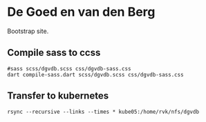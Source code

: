 # De Goed en van den Berg
Bootstrap site.

## Compile sass to ccss
```
#sass scss/dgvdb.scss css/dgvdb-sass.css
dart compile-sass.dart scss/dgvdb.scss css/dgvdb-sass.css
```

## Transfer to kubernetes
```
rsync --recursive --links --times * kube05:/home/rvk/nfs/dgvdb
```
